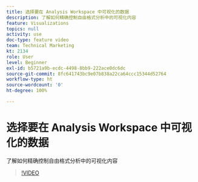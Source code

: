 ```yaml
---
title: 选择要在 Analysis Workspace 中可视化的数据
description: 了解如何精确控制自由格式分析中的可视化内容
feature: Visualizations
topics: null
activity: use
doc-type: feature video
team: Technical Marketing
kt: 2134
role: User
level: Beginner
exl-id: b5721a9b-ecdc-4498-8bb9-222ace0dc6dc
source-git-commit: 8fc641743bc9e07b838a22ca64ccc15344d52764
workflow-type: ht
source-wordcount: '0'
ht-degree: 100%

---
```


# 选择要在 Analysis Workspace 中可视化的数据

了解如何精确控制自由格式分析中的可视化内容

>[!VIDEO](https://video.tv.adobe.com/v/23993/?quality=12&learn=on)
